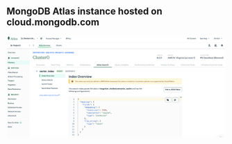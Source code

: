 ## MongoDB Atlas instance hosted on cloud.mongodb.com


![Figure: Mnogo Atlas Search Index Overview tab](images/mongo_atlas_search_index_overview.png)
